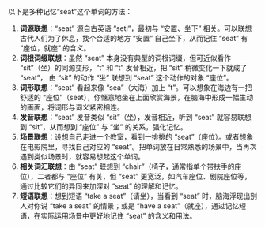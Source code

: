 以下是多种记忆“seat”这个单词的方法：
1. **词源联想**：“seat” 源自古英语 “setl”，最初与 “安置、坐下” 相关。可以联想古代人们为了休息，找个合适的地方 “安置” 自己坐下，从而记住 “seat” 有 “座位，就座” 的含义。 
2. **词根词缀联想**：虽然 “seat” 本身没有典型的词根词缀，但可近似看作 “sit”（坐）的同源变形，“t” 和 “t” 发音相近，把 “sit” 稍微变化一下就成了 “seat”， 由 “sit” 的动作 “坐” 联想到 “seat” 这个动作的对象 “座位”。 
3. **词形联想**：“seat” 看起来像 “sea”（大海）加上 “t”。可以想象在海边有一把舒适的 “座位”（seat），你惬意地坐在上面欣赏海景，在脑海中形成一幅生动的画面，将词形与词义紧密相连。 
4. **发音联想**：“seat” 发音类似 “sit”（坐），发音相近，听到 “seat” 就容易联想到 “sit”，从而想到 “座位” 与 “坐” 的关系，强化记忆。 
5. **场景联想**：设想自己走进一个教室，看到一排排的 “seat”（座位）。或者想象在电影院里，寻找自己对应的 “seat”。把单词放在日常熟悉的场景中，当再次遇到类似场景时，就容易想起这个单词。 
6. **相关词汇联想**：由 “seat” 联想到 “chair”（椅子，通常指单个带扶手的座位），二者都与 “座位” 有关，但 “seat” 更宽泛，如汽车座位、剧院座位等，通过比较它们的异同来加深对 “seat” 的理解和记忆。 
7. **短语联想**：想到短语 “take a seat”（请坐），当看到 “seat” 时，脑海浮现出别人对你说 “take a seat” 的情景；或是 “have a seat”（就座），通过记忆短语，在实际运用场景中更好地记住 “seat” 的含义和用法。 